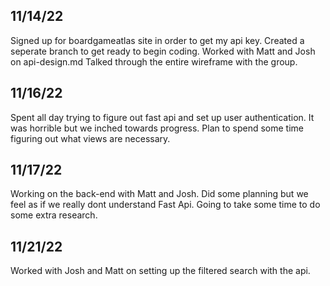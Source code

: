 ## 11/14/22

Signed up for boardgameatlas site in order to get my api key.
Created a seperate branch to get ready to begin coding.
Worked with Matt and Josh on api-design.md
Talked through the entire wireframe with the group.

## 11/16/22

Spent all day trying to figure out fast api and set up
user authentication. It was horrible but we inched towards progress. Plan to spend some time figuring out what
views are necessary.

## 11/17/22

Working on the back-end with Matt and Josh. Did some planning but we feel as if we really dont understand Fast Api. Going to take some
time to do some extra research.

## 11/21/22

Worked with Josh and Matt on setting up the filtered search with the api.

